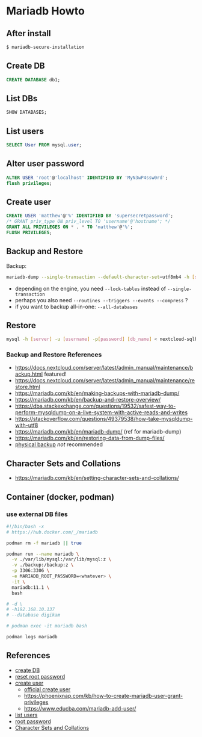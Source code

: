 # Mariadb Howto

## After install

```bash
$ mariadb-secure-installation 
```

## Create DB

```sql
CREATE DATABASE db1;
```

## List DBs

```sql
SHOW DATABASES;
```

## List users

```sql
SELECT User FROM mysql.user;
```

## Alter user password

```sql
ALTER USER 'root'@'localhost' IDENTIFIED BY 'MyN3wP4ssw0rd';
flush privileges;
```

## Create user

```sql
CREATE USER 'matthew'@'%' IDENTIFIED BY 'supersecretpassword';
/* GRANT priv_type ON priv_level TO 'username'@'hostname'; */
GRANT ALL PRIVILEGES ON * . * TO 'matthew'@'%';
FLUSH PRIVILEGES;
```

## Backup and Restore

Backup:

```bash
mariadb-dump --single-transaction --default-character-set=utf8mb4 -h [server] -u [username] -p[password] [db_name] > nextcloud-sqlbkp_`date +"%Y%m%d"`.bak
```

* depending on the engine, you need `--lock-tables` instead of `--single-transaction`
* perhaps you also need `--routines --triggers --events --compress` ?
* if you want to backup all-in-one: `--all-databases`

## Restore

```bash
mysql -h [server] -u [username] -p[password] [db_name] < nextcloud-sqlbkp.bak
```

### Backup and Restore References

* https://docs.nextcloud.com/server/latest/admin_manual/maintenance/backup.html featured!
* https://docs.nextcloud.com/server/latest/admin_manual/maintenance/restore.html
* https://mariadb.com/kb/en/making-backups-with-mariadb-dump/
* https://mariadb.com/kb/en/backup-and-restore-overview/
* https://dba.stackexchange.com/questions/19532/safest-way-to-perform-mysqldump-on-a-live-system-with-active-reads-and-writes
* https://stackoverflow.com/questions/49379538/how-take-mysqldump-with-utf8
* https://mariadb.com/kb/en/mariadb-dump/ (ref for mariadb-dump)
* https://mariadb.com/kb/en/restoring-data-from-dump-files/
* [physical backup](https://mariadb.com/kb/en/full-backup-and-restore-with-mariabackup/) _not_ recommended

## Character Sets and Collations

* https://mariadb.com/kb/en/setting-character-sets-and-collations/

## Container (docker, podman)

### use external DB files

```bash
#!/bin/bash -x
# https://hub.docker.com/_/mariadb

podman rm -f mariadb || true

podman run --name mariadb \
  -v ./var/lib/mysql:/var/lib/mysql:z \
  -v ./backup:/backup:z \
  -p 3306:3306 \
  -e MARIADB_ROOT_PASSWORD=<whatever> \
  -it \
  mariadb:11.1 \
  bash

# -d \
# -h192.168.10.137
# --database digikam

# podman exec -it mariadb bash

podman logs mariadb

```

## References

* [create DB](https://mariadb.com/kb/en/create-database/)
* [reset root password](https://www.digitalocean.com/community/tutorials/how-to-reset-your-mysql-or-mariadb-root-password)
* [create user](https://www.beekeeperstudio.io/blog/how-to-create-a-user-in-mariadb)
  + [official create user](https://mariadb.com/kb/en/create-user/)
  + https://phoenixnap.com/kb/how-to-create-mariadb-user-grant-privileges
  + https://www.educba.com/mariadb-add-user/
* [list users](https://www.cyberciti.biz/faq/how-to-show-list-users-in-a-mysql-mariadb-database/)
* [root password](https://www.ibm.com/docs/en/spectrum-lsf-rtm/10.2.0?topic=ssl-configuring-default-root-password-mysqlmariadb)
* [Character Sets and Collations](https://mariadb.com/kb/en/setting-character-sets-and-collations/)

```bash
```

```sql
```

```sql
```

```sql
```

```sql
```

```bash
```

```bash
```

```bash
```

```bash
```

```bash
```

